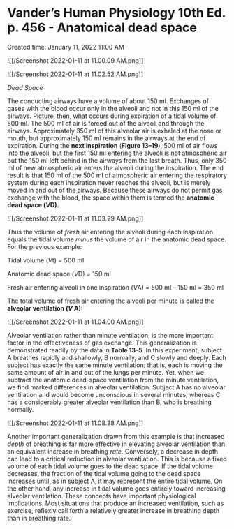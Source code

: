 # Vander’s Human Physiology 10th Ed. p. 456 - Anatomical dead space

Created time: January 11, 2022 11:00 AM

![[/Screenshot 2022-01-11 at 11.00.09 AM.png]]

![[/Screenshot 2022-01-11 at 11.02.52 AM.png]]

*Dead Space*

The conducting airways have a volume of about 150 ml. Exchanges of gases with the blood occur only in the alveoli and not in this 150 ml of the airways. Picture, then, what occurs during expiration of a tidal volume of 500 ml. The 500 ml of air is forced out of the alveoli and through the airways. Approximately 350 ml of this alveolar air is exhaled at the nose or mouth, but approximately 150 ml remains in the airways at the end of expiration. During the **next inspiration** (**Figure 13–19**), 500 ml of air flows into the alveoli, but the first 150 ml entering the alveoli is not atmospheric air but the 150 ml left behind in the airways from the last breath. Thus, only 350 ml of new atmospheric air enters the alveoli during the inspiration. The end result is that 150 ml of the 500 ml of atmospheric air entering the respiratory system during each inspiration never reaches the alveoli, but is merely moved in and out of the airways. Because these airways do not permit gas exchange with the blood, the space within them is termed the **anatomic dead space (*V*D).**

![[/Screenshot 2022-01-11 at 11.03.29 AM.png]]

Thus the volume of *fresh* air entering the alveoli during each inspiration equals the tidal volume *minus* the volume of air in the anatomic dead space. For the previous example:

Tidal volume (*V*t) = 500 ml

Anatomic dead space (*V*D) = 150 ml

Fresh air entering alveoli in one inspiration (*V*A) =
500 ml – 150 ml = 350 ml

The total volume of fresh air entering the alveoli per minute is called the **alveolar ventilation (*V* ̇A):**

![[/Screenshot 2022-01-11 at 11.04.00 AM.png]]

Alveolar ventilation rather than minute ventilation, is the more important factor in the effectiveness of gas exchange. This generalization is demonstrated readily by the data in **Table 13–5**. In this experiment, subject A breathes rapidly and shallowly, B normally, and C slowly and deeply. Each subject has exactly the same minute ventilation; that is, each is moving the same amount of air in and out of the lungs per minute. Yet, when we subtract the anatomic dead-space ventilation from the minute ventilation, we find marked differences in alveolar ventilation. Subject A has no alveolar ventilation and would become unconscious in several minutes, whereas C has a considerably greater alveolar ventilation than B, who is breathing normally.

![[/Screenshot 2022-01-11 at 11.08.38 AM.png]]

Another important generalization drawn from this example is that increased *depth* of breathing is far more effective in elevating alveolar ventilation than an equivalent increase in breathing *rate.* Conversely, a decrease in depth can lead to a critical reduction in alveolar ventilation. This is because a fixed volume of each tidal volume goes to the dead space. If the tidal volume decreases, the fraction of the tidal volume going to the dead space increases until, as in subject A, it may represent the entire tidal volume. On the other hand, any increase in tidal volume goes entirely toward increasing alveolar ventilation. These concepts have important physiological implications. Most situations that produce an increased ventilation, such as exercise, reflexly call forth a relatively greater increase in breathing depth than in breathing rate.
